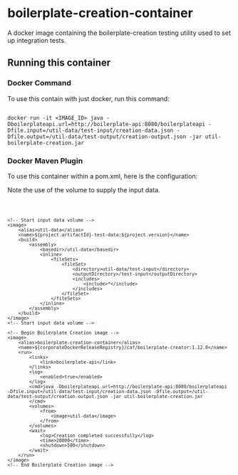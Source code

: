 # boilerplate-creation-container
A docker image containing the boilerplate-creation testing utility used to set up integration tests.

## Running this container

### Docker Command

To use this contain with just docker, run this command:

<pre><code>
docker run -it &lt;IMAGE_ID&gt; java -Dboilerplateapi.url=http://boilerplate-api:8080/boilerplateapi -Dfile.input=/util-data/test-input/creation-data.json -Dfile.output=/util-data/test-output/creation-output.json -jar util-boilerplate-creation.jar
</code></pre>


### Docker Maven Plugin

To use this container within a pom.xml, here is the configuration:

Note the use of the volume to supply the input data.

<code>

    <!-- Start input data volume -->
    <image>
        <alias>util-data</alias>
        <name>${project.artifactId}-test-data:${project.version}</name>
        <build>
            <assembly>
                <basedir>/util-data</basedir>
                <inline>
                    <fileSets>
                        <fileSet>
                            <directory>util-data/test-input</directory>
                            <outputDirectory>/test-input</outputDirectory>
                            <includes>
                                <include>*</include>
                            </includes>
                        </fileSet>
                    </fileSets>
                </inline>
            </assembly>
        </build>
    </image>
    <!-- Start input data volume -->
    
    <!-- Begin Boilerplate Creation image -->
    <image>
        <alias>boilerplate-creation-container</alias>
        <name>${corporateDockerReleaseRegistry}/caf/boilerplate-creator:1.12.0</name>
        <run>
            <links>
                <link>boilerplate-api</link>
            </links>
            <log>
                <enabled>true</enabled>
            </log>
            <cmd>java -Dboilerplateapi.url=http://boilerplate-api:8080/boilerplateapi -Dfile.input=/util-data/test-input/creation-data.json -Dfile.output=/util-data/test-output/creation-output.json -jar util-boilerplate-creation.jar
            </cmd>
            <volumes>
                <from>
                    <image>util-data</image>
                </from>
            </volumes>
            <wait>
                <log>Creation completed successfully</log>
                <time>20000</time>
                <shutdown>500</shutdown>
            </wait>
        </run>
    </image>
    <!-- End Boilerplate Creation image -->
</code>